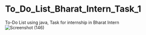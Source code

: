 # To_Do_List_Bharat_Intern_Task_1
To-Do List using java, Task for internship in Bharat Intern
![Screenshot (146)](https://github.com/Mr-PratikTikhe/To_Do_List/assets/142296701/a762c284-bd00-4152-8934-4d0d4c6ac7ce)
